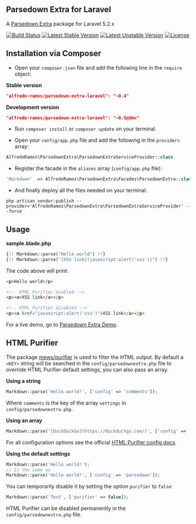 ## Parsedown Extra for Laravel

A [Parsedown Extra](https://github.com/erusev/parsedown-extra) package for Laravel 5.2.x

[![Build Status](https://img.shields.io/travis/AlfredoRamos/parsedown-extra-laravel/master.svg?style=flat-square)](https://travis-ci.org/AlfredoRamos/parsedown-extra-laravel) [![Latest Stable Version](https://img.shields.io/packagist/v/alfredo-ramos/parsedown-extra-laravel.svg?style=flat-square&label=stable)](https://github.com/AlfredoRamos/parsedown-extra-laravel/releases) [![Latest Unstable Version](https://img.shields.io/packagist/vpre/alfredo-ramos/parsedown-extra-laravel.svg?style=flat-square&label=unstable)](https://packagist.org/packages/alfredo-ramos/parsedown-extra-laravel) [![License](https://img.shields.io/packagist/l/alfredo-ramos/parsedown-extra-laravel.svg?style=flat-square)](https://raw.githubusercontent.com/AlfredoRamos/parsedown-extra-laravel/master/LICENSE)

## Installation via Composer

* Open your `composer.json` file and add the following line in the `require` object:

**Stable version**

```json
"alfredo-ramos/parsedown-extra-laravel": "~0.4"
```

**Development version**

```json
"alfredo-ramos/parsedown-extra-laravel": "~0.5@dev"
```

* Run `composer install` or `composer update` on your terminal.

* Open your `config/app.php` file and add the following in the `providers` array:

```php
AlfredoRamos\ParsedownExtra\ParsedownExtraServiceProvider::class
```

* Register the facade in the `aliases` array (`config/app.php` file):

```php
'Markdown'  => AlfredoRamos\ParsedownExtra\Facades\ParsedownExtra::class
```

* And finally deploy all the files needed on your terminal:

```shell
php artisan vendor:publish --provider='AlfredoRamos\ParsedownExtra\ParsedownExtraServiceProvider' --force
```

## Usage

**sample.blade.php**

```php
{!! Markdown::parse("Hello world") !!}
{!! Markdown::parse("[XSS link](javascript:alert('xss'))") !!}
```

The code above will print:

```html
<p>Hello world</p>

<!-- HTML Purifier enabled -->
<p><a>XSS link</a></p>

<!-- HTML Purifier disabled -->
<p><a href="javascript:alert('xss')">XSS link</a></p>
```

For a live demo, go to [Parsedown Extra Demo](http://parsedown.org/extra/).

## HTML Purifier

The package [mews/purifier](https://packagist.org/packages/mews/purifier) is used to filter the HTML output. By default a `<KEY>` string will be searched in the `config/parsedownextra.php` file to override HTML Purifier default settings, you can also pass an array.

**Using a string**

```php
Markdown::parse('Hello world!', ['config' => 'comments']);
```

Where `comments` is the key of the array `settings` in `config/parsedownextra.php`.

**Using an array**

```php
Markdown::parse('[DuckDuckGo](https://duckduckgo.com/)', ['config' => ['URI.Host' => 'localhost', 'URI.DisableExternal' => true]]);
```

For all configuration options see the official [HTML Purifier config docs](http://htmlpurifier.org/live/configdoc/plain.html).

**Using the default settings**

```php
Markdown::parse('Hello world!');
// Is the same as
Markdown::parse('Hello world!', ['config' => 'parsedown']);
```

You can temporarily disable it by setting the option `purifier` to `false`:

```php
Markdown::parse('Text', ['purifier' => false]);
```

HTML Purifier can be disabled permanently in the `config/parsedownextra.php` file.
